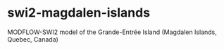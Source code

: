 # swi2-magdalen-islands

MODFLOW-SWI2 model of the Grande-Entrée Island (Magdalen Islands, Quebec, Canada)
